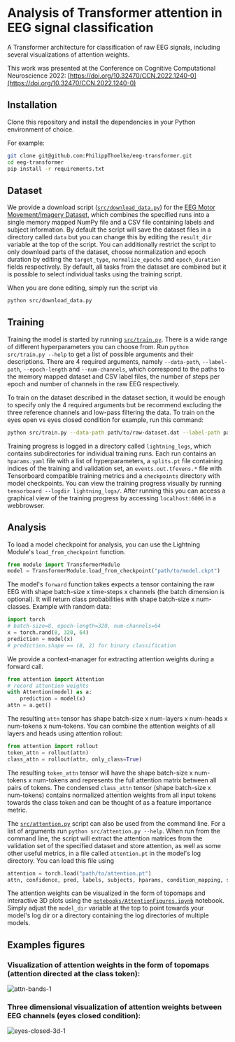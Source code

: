 # Analysis of Transformer attention in EEG signal classification
A Transformer architecture for classification of raw EEG signals, including several visualizations of attention weights.

This work was presented at the Conference on Cognitive Computational Neuroscience 2022: [https://doi.org/10.32470/CCN.2022.1240-0](https://doi.org/10.32470/CCN.2022.1240-0)

## Installation
Clone this repository and install the dependencies in your Python environment of choice.

For example:
```bash
git clone git@github.com:PhilippThoelke/eeg-transformer.git
cd eeg-transformer
pip install -r requirements.txt
```

## Dataset
We provide a download script ([`src/download_data.py`](https://github.com/PhilippThoelke/eeg-transformer/blob/main/src/download_data.py)) for the [EEG Motor Movement/Imagery Dataset](https://physionet.org/content/eegmmidb/1.0.0/), which combines the specified runs into a single memory mapped NumPy file and a CSV file containing labels and subject information. By default the script will save the dataset files in a directory called `data` but you can change this by editing the `result_dir` variable at the top of the script. You can additionally restrict the script to only download parts of the dataset, choose normalization and epoch duration by editing the `target_type`, `normalize_epochs` and `epoch_duration` fields respectively. By default, all tasks from the dataset are combined but it is possible to select individual tasks using the training script.

When you are done editing, simply run the script via
```bash
python src/download_data.py
```

## Training
Training the model is started by running [`src/train.py`](https://github.com/PhilippThoelke/eeg-transformer/blob/main/src/train.py). There is a wide range of different hyperparameters you can choose from. Run `python src/train.py --help` to get a list of possible arguments and their descriptions. There are 4 required arguments, namely `--data-path`, `--label-path`, `--epoch-length` and `--num-channels`, which correspond to the paths to the memory mapped dataset and CSV label files, the number of steps per epoch and number of channels in the raw EEG respectively.

To train on the dataset described in the dataset section, it would be enough to specify only the 4 required arguments but be recommend excluding the three reference channels and low-pass filtering the data. To train on the eyes open vs eyes closed condition for example, run this command:
```bash
python src/train.py --data-path path/to/raw-dataset.dat --label-path path/to/label-dataset.csv --epoch-length 320 --num-channels 64 --conditions eyes-open eyes-closed --ignore-channels 42 43 63 --sample-rate 160 --low-pass 30
```
Training progress is logged in a directory called `lightning_logs`, which contains subdirectories for individual training runs. Each run contains an `hparams.yaml` file with a list of hyperparameters, a `splits.pt` file containing indices of the training and validation set, an `events.out.tfevens.*` file with Tensorboard compatible training metrics and a `checkpoints` directory with model checkpoints. You can view the training progress visually by running `tensorboard --logdir lightning_logs/`. After running this you can access a graphical view of the training progress by accessing `localhost:6006` in a webbrowser.

## Analysis
To load a model checkpoint for analysis, you can use the Lightning Module's `load_from_checkpoint` function.
```python
from module import TransformerModule
model = TransformerModule.load_from_checkpoint("path/to/model.ckpt")
```
The model's `forward` function takes expects a tensor containing the raw EEG with shape batch-size x time-steps x channels (the batch dimension is optional). It will return class probabilities with shape batch-size x num-classes. Example with random data:
```python
import torch
# batch-size=8, epoch-length=320, num-channels=64
x = torch.rand(8, 320, 64)
prediction = model(x)
# prediction.shape == (8, 2) for binary classification
```
We provide a context-manager for extracting attention weights during a forward call.
```python
from attention import Attention
# record attention weights
with Attention(model) as a:
    prediction = model(x)
attn = a.get()
```
The resulting `attn` tensor has shape batch-size x num-layers x num-heads x num-tokens x num-tokens. You can combine the attention weights of all layers and heads using attention rollout:
```python
from attention import rollout
token_attn = rollout(attn)
class_attn = rollout(attn, only_class=True)
```
The resulting `token_attn` tensor will have the shape batch-size x num-tokens x num-tokens and represents the full attention matrix between all pairs of tokens. The condensed `class_attn` tensor (shape batch-size x num-tokens) contains normalized attention weights from all input tokens towards the class token and can be thought of as a feature importance metric.

The [`src/attention.py`](https://github.com/PhilippThoelke/eeg-transformer/blob/main/src/attention.py) script can also be used from the command line. For a list of arguments run `python src/attention.py --help`. When run from the command line, the script will extract the attention matrices from the validation set of the specified dataset and store attention, as well as some other useful metrics, in a file called `attention.pt` in the model's log directory. You can load this file using
```python
attention = torch.load("path/to/attention.pt")
attn, confidence, pred, labels, subjects, hparams, condition_mapping, subject_mapping = attention
```
The attention weights can be visualized in the form of topomaps and interactive 3D plots using the [`notebooks/AttentionFigures.ipynb`](https://github.com/PhilippThoelke/eeg-transformer/blob/main/notebooks/AttentionFigures.ipynb) notebook. Simply adjust the `model_dir` variable at the top to point towards your model's log dir or a directory containing the log directories of multiple models.

## Examples figures
### Visualization of attention weights in the form of topomaps (attention directed at the class token):
![attn-bands-1](https://user-images.githubusercontent.com/36135990/171483279-130337c0-a7dd-4723-a70c-fafd9d2132d0.png)
### Three dimensional visualization of attention weights between EEG channels (eyes closed condition):
![eyes-closed-3d-1](https://user-images.githubusercontent.com/36135990/171483302-6fed84e8-8974-4552-9316-366249cfd575.png)

